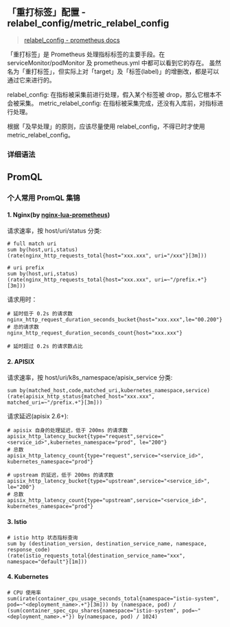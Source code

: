 ## 「重打标签」配置 - relabel_config/metric_relabel_config

>[relabel_config - prometheus docs](https://prometheus.io/docs/prometheus/latest/configuration/configuration/#relabel_config)

「重打标签」是 Prometheus 处理指标标签的主要手段。在 serviceMonitor/podMonitor 及 prometheus.yml 中都可以看到它的存在。
虽然名为「重打标签」，但实际上对「target」及「标签(label)」的增删改，都是可以通过它来进行的。

relabel_config: 在指标被采集前进行处理，假入某个标签被 drop，那么它根本不会被采集。
metric_relabel_config: 在指标被采集完成，还没有入库前，对指标进行处理。

根据「及早处理」的原则，应该尽量使用 relabel_config，不得已时才使用 metric_relabel_config。

### 详细语法



## PromQL



### 个人常用 PromQL 集锦

#### 1. Nginx(by [nginx-lua-prometheus](https://github.com/knyar/nginx-lua-prometheus))

请求速率，按 host/uri/status 分类:

```promql
# full match uri
sum by(host,uri,status)  (rate(nginx_http_requests_total{host="xxx.xxx", uri="/xxx"}[3m]))

# uri prefix
sum by(host,uri,status)  (rate(nginx_http_requests_total{host="xxx.xxx", uri=~"/prefix.+"}[3m]))
```

请求用时：

```promql
# 延时低于 0.2s 的请求数
nginx_http_request_duration_seconds_bucket{host="xxx.xxx",le="00.200"}
# 总的请求数
nginx_http_request_duration_seconds_count{host="xxx.xxx"}

# 延时超过 0.2s 的请求数占比

```

#### 2. APISIX

请求速率，按 host/uri/k8s_namespace/apisix_service 分类:

```promql
sum by(matched_host,code,matched_uri,kubernetes_namespace,service)  (rate(apisix_http_status{matched_host="xxx.xxx", matched_uri=~"/prefix.+"}[3m]))
```

请求延迟(apisix 2.6+):
```promql
# apisix 自身的处理延迟，低于 200ms 的请求数
apisix_http_latency_bucket{type="request",service="<service_id>",kubernetes_namespace="prod", le="200"}
# 总数
apisix_http_latency_count{type="request",service="<service_id>", kubernetes_namespace="prod"}

# upstream 的延迟，低于 200ms 的请求数
apisix_http_latency_bucket{type="upstream",service="<service_id>", le="200"}
# 总数
apisix_http_latency_count{type="upstream",service="<service_id>", kubernetes_namespace="prod"}
```


#### 3. Istio


```promql
# istio http 状态指标查询
sum by (destination_version, destination_service_name, namespace, response_code) (rate(istio_requests_total{destination_service_name="xxx", namespace="default"}[1m]))
```


#### 4. Kubernetes

```promql
# CPU 使用率
sum(irate(container_cpu_usage_seconds_total{namespace="istio-system", pod=~"<deployment_name>.+"}[3m])) by (namespace, pod) / (sum(container_spec_cpu_shares{namespace="istio-system", pod=~"<deployment_name>.+"}) by(namespace, pod) / 1024)
```




